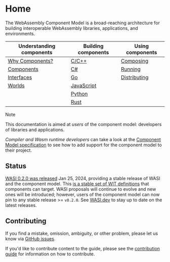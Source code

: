 # Home

The WebAssembly Component Model is a broad-reaching architecture for building interoperable WebAssembly libraries, applications, and environments.

| Understanding components | Building components  | Using components  |
|--------------------------|----------------------|-------------------|
| [Why Components?]        | [C/C++]              | [Composing]       |
| [Components]             | [C#]                 | [Running]         |
| [Interfaces]             | [Go]                 | [Distributing]    |
| [Worlds]                 | [JavaScript]         |                   |
|                          | [Python]             |                   |
|                          | [Rust]               |                   |

[Why Components?]: ./design/why-component-model.md
[Components]: ./design/components.md
[Interfaces]: ./design/interfaces.md
[Worlds]: ./design/worlds.md

[C/C++]: ./language-support/c.md
[C#]: ./language-support/csharp.md
[Go]: ./language-support/go.md
[JavaScript]: ./language-support/javascript.md
[Python]: ./language-support/python.md
[Rust]: ./language-support/rust.md

[Composing]: ./creating-and-consuming/composing.md
[Running]: ./creating-and-consuming/running.md
[Distributing]: ./creating-and-consuming/distributing.md

> [!NOTE]
>This documentation is aimed at _users_ of the component model: developers of libraries and applications.
>
> _Compiler and Wasm runtime developers_ can take a look at the [Component Model specification](https://github.com/WebAssembly/component-model) to
> see how to add support for the component model to their project.

## Status

[WASI 0.2.0 was released](https://github.com/WebAssembly/WASI/pull/577) Jan 25, 2024, providing a stable release of WASI and the component model.
This [is a stable set of WIT definitions](https://github.com/WebAssembly/WASI/tree/main/wasip2) that components can target. WASI proposals will
continue to evolve and new ones will be introduced; however, users of the component model can now pin to any stable release >= `v0.2.0`. See [WASI.dev](https://www.wasi.dev) to stay up to date on the latest releases.

## Contributing

If you find a mistake, omission, ambiguity, or other problem, please let us know via [GitHub issues](https://github.com/bytecodealliance/component-docs/issues).

If you'd like to contribute content to the guide, please see the [contribution guide](https://github.com/bytecodealliance/component-docs/blob/main/CONTRIBUTING.md) for information on how to contribute.

[!NOTE]: #
